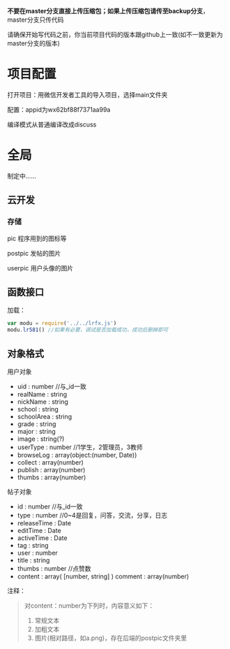 **不要在master分支直接上传压缩包；如果上传压缩包请传至backup分支**，master分支只传代码

请确保开始写代码之前，你当前项目代码的版本跟github上一致(如不一致更新为master分支的版本)

# 项目配置

打开项目：用微信开发者工具的导入项目，选择main文件夹

配置：appid为wx62bf88f7371aa99a

编译模式从普通编译改成discuss



# 全局

制定中……

## 云开发

### 存储

pic 程序用到的图标等

postpic 发帖的图片

userpic 用户头像的图片

## 函数接口

加载：

```javascript
var modu = require('../../lrfx.js')
modu.lr581() //如果有必要，调试是否加载成功，成功后删掉即可
```



## 对象格式

用户对象

- uid : number //与_id一致
- realName : string
- nickName : string
- school : string
- schoolArea : string
- grade : string
- major : string
- image : string(?)
- userType : number //1学生，2管理员，3教师
- browseLog : array(object:(number, Date))
- collect : array(number)
- publish : array(number)
- thumbs : array(number)

帖子对象

- id : number //与_id一致
- type : number //0~4是回复，问答，交流，分享，日志
- releaseTime : Date
- editTime : Date
- activeTime : Date
- tag : string
- user : number
- title : string
- thumbs : number //点赞数
- content : array( [number, string] ) 
  comment : array(number)

注释：

> 对content：number为下列时，内容意义如下：
>
> 1. 常规文本
> 2. 加粗文本
> 3. 图片(相对路径，如a.png)，存在后端的postpic文件夹里